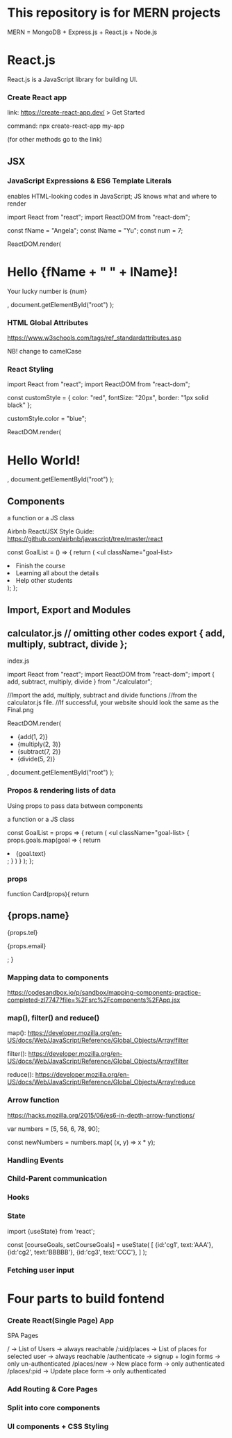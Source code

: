 # This repository is for MERN projects

MERN = MongoDB + Express.js + React.js + Node.js

# React.js

React.js is a JavaScript library for building UI.

### Create React app
link: https://create-react-app.dev/ > Get Started

command: 
npx create-react-app my-app

(for other methods go to the link)

## JSX

### JavaScript Expressions & ES6 Template Literals
enables HTML-looking codes in JavaScript; JS knows what and where to render 

import React from "react";
import ReactDOM from "react-dom";

const fName = "Angela";
const lName = "Yu";
const num = 7;

ReactDOM.render(
  <div>
    <h1>Hello {fName + " " + lName}!</h1>
    <p>Your lucky number is {num}</p>
  </div>,
  document.getElementById("root")
);

### HTML Global Attributes
https://www.w3schools.com/tags/ref_standardattributes.asp

NB! change to camelCase

### React Styling

import React from "react";
import ReactDOM from "react-dom";

const customStyle = {
  color: "red",
  fontSize: "20px",
  border: "1px solid black"
};

customStyle.color = "blue";

ReactDOM.render(
  <h1 style={customStyle}>Hello World!</h1>,
  document.getElementById("root")
);


## Components

a function or a JS class

Airbnb React/JSX Style Guide: https://github.com/airbnb/javascript/tree/master/react

const GoalList = () => {
    return (
        <ul className="goal-list>
            <li>Finish the course</li>
            <li>Learning all about the details</li>
            <li>Help other students</li>
        </ul>
    );
};

## Import, Export and Modules

calculator.js
// omitting other codes
export { add, multiply, subtract, divide };
---------------------------
index.js

import React from "react";
import ReactDOM from "react-dom";
import { add, subtract, multiply, divide } from "./calculator";

//Import the add, multiply, subtract and divide functions
//from the calculator.js file.
//If successful, your website should look the same as the Final.png

ReactDOM.render(
  <ul>
    <li>{add(1, 2)}</li>
    <li>{multiply(2, 3)}</li>
    <li>{subtract(7, 2)}</li>
    <li>{divide(5, 2)}</li>
  </ul>,
  document.getElementById("root")
);




### Propos & rendering lists of data

Using props to pass data between components

a function or a JS class

const GoalList = props => {
    return (
        <ul className="goal-list>
            {
                props.goals.map(goal => {
                    return <li key={goal.id}>{goal.text}</li>;
                    }
                )
            }
        </ul>
    );
};

### props
function Card(props){
    return <div>
    <h2>{props.name}</h2>
    <p>{props.tel}</p>
    <p>{props.email}</p>
    </div>;
}

<Card name="Beyonce"
      tel="+12345"
      email="b#nowhere.com"
/>

### Mapping data to components

https://codesandbox.io/p/sandbox/mapping-components-practice-completed-zl7747?file=%2Fsrc%2Fcomponents%2FApp.jsx


### map(), filter() and reduce()
map():
https://developer.mozilla.org/en-US/docs/Web/JavaScript/Reference/Global_Objects/Array/filter

filter():
https://developer.mozilla.org/en-US/docs/Web/JavaScript/Reference/Global_Objects/Array/filter

reduce():
https://developer.mozilla.org/en-US/docs/Web/JavaScript/Reference/Global_Objects/Array/reduce

### Arrow function

https://hacks.mozilla.org/2015/06/es6-in-depth-arrow-functions/

var numbers = [5, 56, 6, 78, 90];

const newNumbers = numbers.map( (x, y) => x * y);

### Handling Events


### Child-Parent communication


### Hooks


### State

import {useState} from 'react';

const [courseGoals, setCourseGoals] = useState(
    [
        {id:'cg1', text:'AAA'},
        {id:'cg2', text:'BBBBB'},
        {id:'cg3', text:'CCC'},
    ]
);

### Fetching user input



# Four parts to build fontend

### Create React(Single Page) App

SPA Pages

/             -> List of Users -> always reachable
/:uid/places  -> List of places for selected user -> always reachable
/authenticate -> signup + login forms -> only un-authenticated
/places/new   -> New place form -> only authenticated
/places/:pid  -> Update place form -> only authenticated



### Add Routing & Core Pages

### Split into core components

### UI components + CSS Styling

